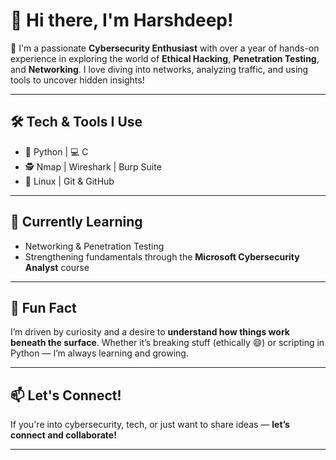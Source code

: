 # 👋 Hi there, I'm Harshdeep!

🎯 I'm a passionate **Cybersecurity Enthusiast** with over a year of hands-on experience in exploring the world of
**Ethical Hacking**, **Penetration Testing**, and **Networking**.
I love diving into networks, analyzing traffic, and using tools to uncover hidden insights!

---

## 🛠️ Tech & Tools I Use

* 🐍 Python | 💻 C
* 🕵️ Nmap | Wireshark | Burp Suite
* 🐧 Linux | Git & GitHub

---

## 🌱 Currently Learning

* Networking & Penetration Testing
* Strengthening fundamentals through the **Microsoft Cybersecurity Analyst** course

---

## 🚀 Fun Fact

I’m driven by curiosity and a desire to **understand how things work beneath the surface**.
Whether it’s breaking stuff (ethically 😄) or scripting in Python — I’m always learning and growing.

---

## 📫 Let's Connect!

If you're into cybersecurity, tech, or just want to share ideas — **let’s connect and collaborate!**

---


<!--
**HarshdeepAthawale/HarshdeepAthawale** is a ✨ _special_ ✨ repository because its `README.md` (this file) appears on your GitHub profile.

Here are some ideas to get you started:

- 🔭 I’m currently working on ...
- 🌱 I’m currently learning ...
- 👯 I’m looking to collaborate on ...
- 🤔 I’m looking for help with ...
- 💬 Ask me about ...
- 📫 How to reach me: ...
- 😄 Pronouns: ...
- ⚡ Fun fact: ...
-->
